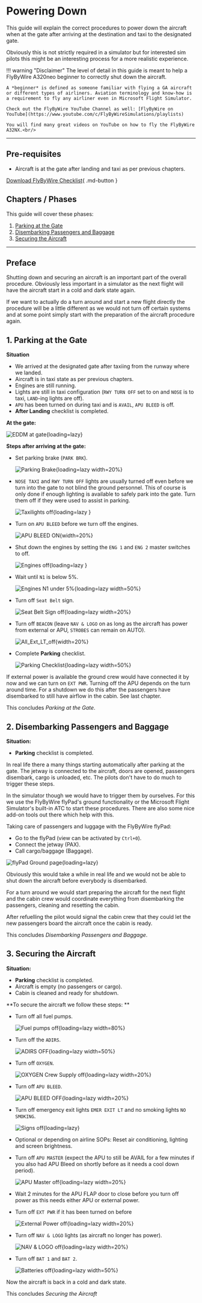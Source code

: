 # Powering Down

This guide will explain the correct procedures to power down the aircraft when at the gate after arriving at the destination and taxi to the designated gate.

Obviously this is not strictly required in a simulator but for interested sim pilots this might be an interesting process for a more realistic experience.

!!! warning "Disclaimer"
    The level of detail in this guide is meant to help a FlyByWire A320neo
    beginner to correctly shut down the aircraft.

    A *beginner* is defined as someone familiar with flying a GA aircraft
    or different types of airliners. Aviation terminology and know-how is
    a requirement to fly any airliner even in Microsoft Flight Simulator.

    Check out the FlyByWire YouTube Channel as well: [FlyByWire on YouTube](https://www.youtube.com/c/FlyByWireSimulations/playlists)

    You will find many great videos on YouTube on how to fly the FlyByWire A32NX.<br/>

---

## Pre-requisites

- Aircraft is at the gate after landing and taxi as per previous chapters.

[Download FlyByWire Checklist](../../assets/FBW_A32NX_CHECKLIST.pdf){ .md-button }

## Chapters / Phases

This guide will cover these phases:

1. [Parking at the Gate](#1-parking-at-the-gate)
2. [Disembarking Passengers and Baggage](#2-disembarking-passengers-and-baggage)
3. [Securing the Aircraft](#3-securing-the-aircraft)

---

## Preface
Shutting down and securing an aircraft is an important part of the overall procedure. Obviously less important in a simulator as the next flight will have the aircraft start in a cold and dark state again.

If we want to actually do a turn around and start a new flight directly the procedure will be a little different as we would not turn off certain systems and at some point simply start with the preparation of the aircraft procedure again.

## 1. Parking at the Gate

**Situation**

- We arrived at the designated gate after taxiing from the runway where we landed.
- Aircraft is in taxi state as per previous chapters.
- Engines are still running.
- Lights are still in taxi configuration (`RWY TURN OFF` set to on and `NOSE` is to taxi, `LAND`-ing lights are off).
- `APU` has been turned on during taxi and is `AVAIL`, `APU BLEED` is off.
- **After Landing** checklist is completed.


**At the gate:**

![EDDM at gate](../assets/beginner-guide/powering-down/EDDM-at-gate.png "EDDM at gate"){loading=lazy}

**Steps after arriving at the gate:**

- Set parking brake (`PARK BRK`).

    ![Parking Brake](../assets/beginner-guide/powering-down/Parking-Brake.png "Parking Brake"){loading=lazy width=20%}

- `NOSE TAXI` and `RWY TURN OFF` lights are usually turned off even before we turn into the gate to not blind the ground personnel. This of course is only done if enough lighting is available to safely park into the gate. Turn them off if they were used to assist in parking.

    ![Taxilights off](../assets/beginner-guide/powering-down/Lights-Taxi-off.png "Taxilights off"){loading=lazy }

- Turn on `APU BLEED` before we turn off the engines.

    ![APU BLEED ON](../assets/beginner-guide/powering-down/APU-BLEED-on.png "APU BLEED ON"){width=20%}

- Shut down the engines by setting the `ENG 1` and `ENG 2` master switches to off.

    ![Engines off](../assets/beginner-guide/powering-down/ENG-off.png "Engines off"){loading=lazy }

- Wait until `N1` is below 5%.

    ![Engines N1 under 5%](../assets/beginner-guide/powering-down/ENG-N1-u5.png "Engines N1 under 5%"){loading=lazy width=50%}

- Turn off `Seat Belt` sign.

    ![Seat Belt Sign off](../assets/beginner-guide/powering-down/Seatbelt-off.png "Seat Belt Sign off"){loading=lazy width=20%}

- Turn off `BEACON` (leave `NAV & LOGO` on as long as the aircraft has power from external or APU, `STROBES` can remain on AUTO).

    ![All_Ext_LT_off](../assets/beginner-guide/powering-down/Beacon-off.png){width=20%}

- Complete **Parking** checklist.

    ![Parking Checklist](../assets/beginner-guide/powering-down/Parking-checklist.png "Parking Checklist"){loading=lazy width=50%}

If external power is available the ground crew would have connected it by now and we can turn on `EXT PWR`. Turning off the APU depends on the turn around time. For a shutdown we do this after the passengers have disembarked to still have airflow in the cabin. See last chapter.

This concludes *Parking at the Gate*.

## 2. Disembarking Passengers and Baggage

**Situation:**

- **Parking** checklist is completed.

In real life there a many things starting automatically after parking at the gate. The jetway is connected to the aircraft, doors are opened, passengers disembark, cargo is unloaded, etc. The pilots don't have to do much to trigger these steps.

In the simulator though we would have to trigger them by ourselves. For this we use the FlyByWire flyPad's ground functionality or the Microsoft Flight Simulator's built-in ATC to start these procedures. There are also some nice add-on tools out there which help with this.

Taking care of passengers and luggage with the FlyByWire flyPad:

- Go to the flyPad (view can be activated by `Ctrl+0`).
- Connect the jetway (PAX).
- Call cargo/baggage (Baggage).

![flyPad Ground page](../assets/beginner-guide/powering-down/FlyPad-Ground.png "flyPad Ground page"){loading=lazy}

Obviously this would take a while in real life and we would not be able to shut down the aircraft before everybody is disembarked.

For a turn around we would start preparing the aircraft for the next flight and the cabin crew would coordinate everything from disembarking the passengers, cleaning and resetting the cabin.

After refuelling the pilot would signal the cabin crew that they could let the new passengers board the aircraft once the cabin is ready.

This concludes *Disembarking Passengers and Baggage*.

## 3. Securing the Aircraft

**Situation:**

- **Parking** checklist is completed.
- Aircraft is empty (no passengers or cargo).
- Cabin is cleaned and ready for shutdown.

**To secure the aircraft we follow these steps: **

- Turn off all fuel pumps.

    ![Fuel pumps off](../assets/beginner-guide/powering-down/FUEL-PUMS-off.png "Fuel pumps off"){loading=lazy width=80%}

- Turn off the `ADIRS`.

    ![ADIRS OFF](../assets/beginner-guide/powering-down/ADIRS.png "ADIRS OFF"){loading=lazy width=50%}

- Turn off `OXYGEN`.

    ![OXYGEN Crew Supply off](../assets/beginner-guide/powering-down/OXYGEN-Crew-Supply.png "OXYGEN Crew Supply off"){loading=lazy width=20%}

- Turn off `APU BLEED`.

    ![APU BLEED OFF](../assets/beginner-guide/powering-down/APU-BLEED-off.png "APU BLEED OFF"){loading=lazy width=20%}

- Turn off emergency exit lights `EMER EXIT LT` and no smoking lights `NO SMOKING`.

    ![Signs off](../assets/beginner-guide/powering-down/SIGNS-Off.png "Signs off"){loading=lazy}

- Optional or depending on airline SOPs: Reset air conditioning, lighting and screen brightness.
- Turn off `APU MASTER` (expect the APU to still be AVAIL for a few minutes if you also had APU Bleed on shortly before as it needs a cool down period).

    ![APU Master off](../assets/beginner-guide/powering-down/APU-Master-off.png "APU Master off"){loading=lazy width=20%}

- Wait 2 minutes for the APU FLAP door to close before you turn off power as this needs either APU or external power.
- Turn off `EXT PWR` if it has been turned on before

    ![External Power off](../assets/beginner-guide/powering-down/EXT-PWR-off.png "External Power off"){loading=lazy width=20%}

- Turn off `NAV & LOGO` lights (as aircraft no longer has power).

    ![NAV & LOGO off](../assets/beginner-guide/powering-down/NAV-off-1.png "NAV & LOGO off"){loading=lazy width=20%}

- Turn off `BAT 1` and `BAT 2`.

    ![Batteries off](../assets/beginner-guide/powering-down/BAT-off.png "Batteries off"){loading=lazy width=50%}

Now the aircraft is back in a cold and dark state.

This concludes *Securing the Aircraft*

